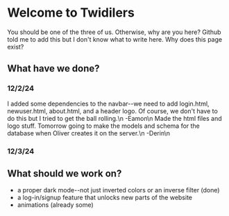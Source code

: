 # Welcome to Twidilers
You should be one of the three of us. Otherwise, why are you here?
Github told me to add this but I don't know what to write here.
Why does this page exist?

## What have we done?
### 12/2/24
I added some dependencies to the navbar--we need to add login.html, newuser.html, about.html, and a header logo. Of course, we don't have to do this but I tried to get the ball rolling.\n
-Eamon\n
Made the html files and logo stuff. Tomorrow going to make the models and schema for the database when Oliver creates it on the server.\n
-Derin\n

### 12/3/24

## What should we work on?
* a proper dark mode--not just inverted colors or an inverse filter (done)
* a log-in/signup feature that unlocks new parts of the website
* animations (already some)